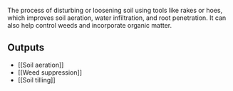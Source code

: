 The process of disturbing or loosening soil using tools like rakes or hoes, which improves soil aeration, water infiltration, and root penetration. It can also help control weeds and incorporate organic matter.

## Outputs
- [[Soil aeration]]
- [[Weed suppression]]
- [[Soil tilling]]